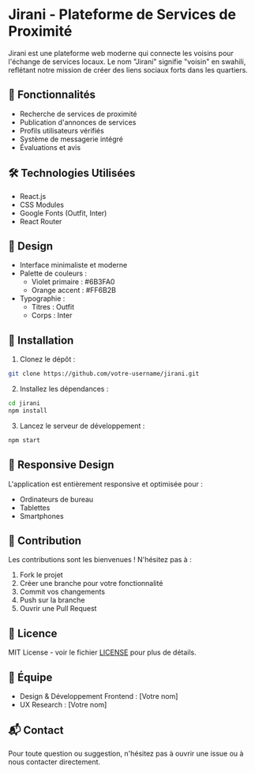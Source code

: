 # Jirani - Plateforme de Services de Proximité

Jirani est une plateforme web moderne qui connecte les voisins pour l'échange de services locaux. Le nom "Jirani" signifie "voisin" en swahili, reflétant notre mission de créer des liens sociaux forts dans les quartiers.

## 🚀 Fonctionnalités

- Recherche de services de proximité
- Publication d'annonces de services
- Profils utilisateurs vérifiés
- Système de messagerie intégré
- Évaluations et avis

## 🛠 Technologies Utilisées

- React.js
- CSS Modules
- Google Fonts (Outfit, Inter)
- React Router

## 🎨 Design

- Interface minimaliste et moderne
- Palette de couleurs :
  - Violet primaire : #6B3FA0
  - Orange accent : #FF6B2B
- Typographie :
  - Titres : Outfit
  - Corps : Inter

## 🔧 Installation

1. Clonez le dépôt :
```bash
git clone https://github.com/votre-username/jirani.git
```

2. Installez les dépendances :
```bash
cd jirani
npm install
```

3. Lancez le serveur de développement :
```bash
npm start
```

## 📱 Responsive Design

L'application est entièrement responsive et optimisée pour :
- Ordinateurs de bureau
- Tablettes
- Smartphones

## 🤝 Contribution

Les contributions sont les bienvenues ! N'hésitez pas à :
1. Fork le projet
2. Créer une branche pour votre fonctionnalité
3. Commit vos changements
4. Push sur la branche
5. Ouvrir une Pull Request

## 📄 Licence

MIT License - voir le fichier [LICENSE](LICENSE) pour plus de détails.

## 👥 Équipe

- Design & Développement Frontend : [Votre nom]
- UX Research : [Votre nom]

## 📬 Contact

Pour toute question ou suggestion, n'hésitez pas à ouvrir une issue ou à nous contacter directement.
